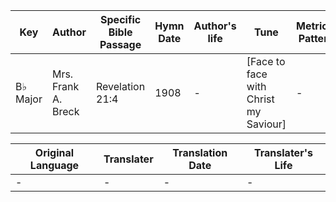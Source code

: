 Key | Author   | Specific Bible Passage     |Hymn Date |Author's life |Tune |Metrical Pattern   |Composer/Source
-- | --------- | ---------------------------|----------|--------------|-----|-------------------|-------------  
B♭ Major |Mrs. Frank A. Breck |Revelation 21:4 |1908 |- |[Face to face with Christ my Saviour] |- |Grant Colfax Tullar

Original Language | Translater | Translation Date   | Translater's Life  
----------------- | --------- | --------------------|-------------     
\- |- |- |-
